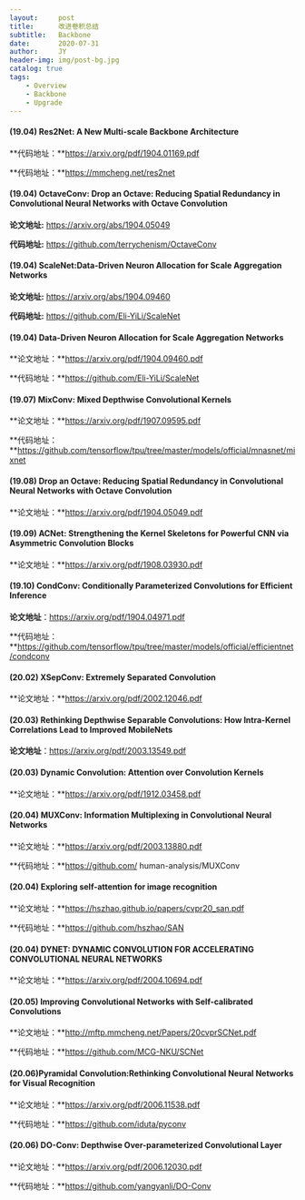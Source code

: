 ```yaml
---
layout:     post
title:      改进卷积总结
subtitle:   Backbone
date:       2020-07-31
author:     JY
header-img: img/post-bg.jpg
catalog: true
tags:
    - Overview
    - Backbone
    - Upgrade
---
```


#### (19.04) Res2Net: A New Multi-scale Backbone Architecture

**代码地址：**https://arxiv.org/pdf/1904.01169.pdf

**代码地址：**https://mmcheng.net/res2net



#### (19.04) OctaveConv: Drop an Octave: Reducing Spatial Redundancy in Convolutional Neural Networks with Octave Convolution

**论文地址:** https://arxiv.org/abs/1904.05049

**代码地址:** https://github.com/terrychenism/OctaveConv



#### (19.04) ScaleNet:Data-Driven Neuron Allocation for Scale Aggregation Networks

**论文地址:** https://arxiv.org/abs/1904.09460

**代码地址:** https://github.com/Eli-YiLi/ScaleNet



#### (19.04) Data-Driven Neuron Allocation for Scale Aggregation Networks

**论文地址：**https://arxiv.org/pdf/1904.09460.pdf

**代码地址：**https://github.com/Eli-YiLi/ScaleNet



#### (19.07) MixConv: Mixed Depthwise Convolutional Kernels

**论文地址：**https://arxiv.org/pdf/1907.09595.pdf

**代码地址：**https://github.com/tensorflow/tpu/tree/master/models/official/mnasnet/mixnet



#### (19.08) Drop an Octave: Reducing Spatial Redundancy in Convolutional Neural Networks with Octave Convolution

**论文地址：**https://arxiv.org/pdf/1904.05049.pdf



#### (19.09) ACNet: Strengthening the Kernel Skeletons for Powerful CNN via Asymmetric Convolution Blocks

**论文地址：**https://arxiv.org/pdf/1908.03930.pdf



#### (19.10) CondConv: Conditionally Parameterized Convolutions for Efficient Inference

**论文地址**：https://arxiv.org/pdf/1904.04971.pdf

**代码地址：**https://github.com/tensorflow/tpu/tree/master/models/official/efficientnet/condconv



#### (20.02) XSepConv: Extremely Separated Convolution

**论文地址：**https://arxiv.org/pdf/2002.12046.pdf



#### (20.03) Rethinking Depthwise Separable Convolutions: How Intra-Kernel Correlations Lead to Improved MobileNets

**论文地址**：https://arxiv.org/pdf/2003.13549.pdf



#### (20.03) Dynamic Convolution: Attention over Convolution Kernels

**论文地址：**https://arxiv.org/pdf/1912.03458.pdf



#### (20.04) MUXConv: Information Multiplexing in Convolutional Neural Networks

**论文地址：**https://arxiv.org/pdf/2003.13880.pdf

**代码地址：**https://github.com/ human-analysis/MUXConv



#### (20.04) Exploring self-attention for image recognition

**论文地址：**https://hszhao.github.io/papers/cvpr20_san.pdf

**代码地址：**https://github.com/hszhao/SAN



#### (20.04) DYNET: DYNAMIC CONVOLUTION FOR ACCELERATING CONVOLUTIONAL NEURAL NETWORKS

**论文地址：**https://arxiv.org/pdf/2004.10694.pdf



#### (20.05) Improving Convolutional Networks with Self-calibrated Convolutions

**论文地址：**http://mftp.mmcheng.net/Papers/20cvprSCNet.pdf

**代码地址：**https://github.com/MCG-NKU/SCNet



#### (20.06)Pyramidal Convolution:Rethinking Convolutional Neural Networks for Visual Recognition

**论文地址：**https://arxiv.org/pdf/2006.11538.pdf

**代码地址：**https://github.com/iduta/pyconv



#### (20.06) DO-Conv: Depthwise Over-parameterized Convolutional Layer

**论文地址：**https://arxiv.org/pdf/2006.12030.pdf

**代码地址：**https://github.com/yangyanli/DO-Conv